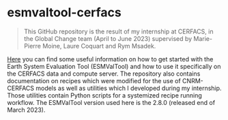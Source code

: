 # esmvaltool-cerfacs
> This GitHub repository is the result of my internship at CERFACS, in the Global Change team (April to June 2023) supervised by Marie-Pierre Moine, Laure Coquart and Rym Msadek. 

[Here](https://github.com/HannahGaenslen/esmvaltool-cerfacs/wiki) you can find some useful information on how to get started with the Earth System Evaluation Tool (ESMValTool) and how to use it specifically on the CERFACS data and compute server. The repository also contains documentation on recipes which were modified for the use of CNRM-CERFACS models as well as utilities which I developed during my internship. Those utilities contain Python scripts for a systemized recipe running workflow. The ESMValTool version used here is the 2.8.0 (released end of March 2023). 


